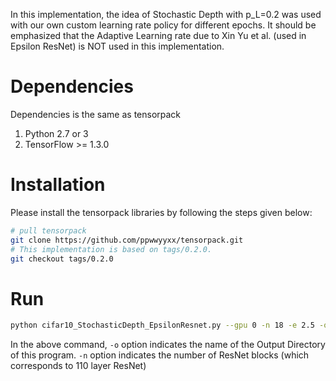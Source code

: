 In this implementation, the idea of Stochastic Depth with p_L=0.2 was used with our own custom learning rate policy for different epochs. It should be emphasized that the Adaptive Learning rate due to Xin Yu et al. (used in Epsilon ResNet) is NOT used in this implementation.

Dependencies
======================================
Dependencies is the same as tensorpack

1. Python 2.7 or 3
2. TensorFlow >= 1.3.0

Installation
==========================================================================
Please install the tensorpack libraries by following the steps given below:
```bash
# pull tensorpack
git clone https://github.com/ppwwyyxx/tensorpack.git
# This implementation is based on tags/0.2.0. 
git checkout tags/0.2.0
```

Run
===============
```bash
python cifar10_StochasticDepth_EpsilonResnet.py --gpu 0 -n 18 -e 2.5 -o cifar10-e_2.5-n_18 --cifar10
```

In the above command,
```-o``` option indicates the name of the Output Directory of this program.
```-n``` option indicates the number of ResNet blocks (which corresponds to 110 layer ResNet)

